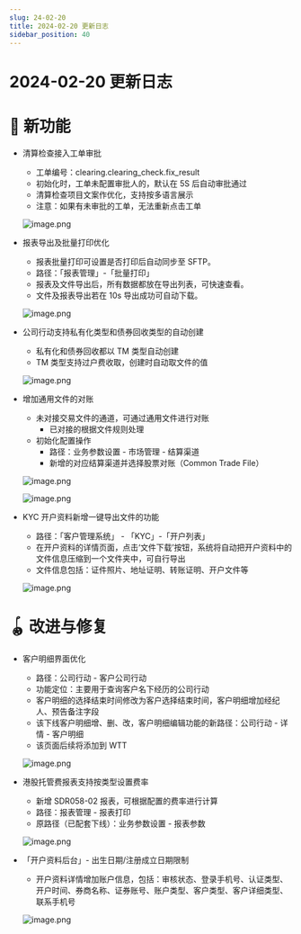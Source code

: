 ```yaml
---
slug: 24-02-20
title: 2024-02-20 更新日志
sidebar_position: 40
---
```



# 2024-02-20 更新日志


# 🎉 新功能

- 清算检查接入工单审批
    - 工单编号：clearing.clearing_check.fix_result
    - 初始化时，工单未配置审批人的，默认在 5S 后自动审批通过
    - 清算检查项目文案作优化，支持按多语言展示
    - 注意：如果有未审批的工单，无法重新点击工单

    ![image.png](/assets/9887329eede6734dd12cb77edf01492e.png)

- 报表导出及批量打印优化
    - 报表批量打印可设置是否打印后自动同步至 SFTP。
    - 路径：「报表管理」-「批量打印」
    - 报表及文件导出后，所有数据都放在导出列表，可快速查看。
    - 文件及报表导出若在 10s 导出成功可自动下载。

    ![image.png](/assets/37980ce5fb4fddac32be33c38d692e22.png)

- 公司行动支持私有化类型和债券回收类型的自动创建
    - 私有化和债券回收都以 TM 类型自动创建
    - TM 类型支持过户费收取，创建时自动取文件的值

    ![image.png](/assets/26ef87aa66585754c1ecb4fe9e28f3b0.png)

- 增加通用文件的对账
    - 未对接交易文件的通道，可通过通用文件进行对账
        - 已对接的根据文件规则处理
    - 初始化配置操作
        - 路径：业务参数设置 - 市场管理 - 结算渠道
        - 新增的对应结算渠道并选择股票对账（Common Trade File）

    ![image.png](/assets/adafe8300ccf03a75a9a8e5c143ee389.png)


    ![image.png](/assets/2b439d789a3e80bd4efd8f0c7b6c5fce.png)

- KYC 开户资料新增一键导出文件的功能
    - 路径：「客户管理系统」 - 「KYC」-「开户列表」
    - 在开户资料的详情页面，点击‘文件下载’按钮，系统将自动把开户资料中的文件信息压缩到一个文件夹中，可自行导出
    - 文件信息包括：证件照片、地址证明、转账证明、开户文件等

    ![image.png](/assets/0f2a67227a8d6dc4f8a1c73526b360b5.png)


# 🪀 改进与修复

- 客户明细界面优化
    - 路径：公司行动 - 客户公司行动
    - 功能定位：主要用于查询客户名下经历的公司行动
    - 客户明细的选择结束时间修改为客户选择结束时间，客户明细增加经纪人、预告备注字段
    - 该下线客户明细增、删、改，客户明细编辑功能的新路径：公司行动 - 详情 - 客户明细
    - 该页面后续将添加到 WTT

    ![image.png](/assets/5f2fb4b94ed8aaff6c569e96b4727507.png)

- 港股托管费报表支持按类型设置费率
    - 新增 SDR058-02 报表，可根据配置的费率进行计算
    - 路径：报表管理 - 报表打印
    - 原路径（已配套下线）：业务参数设置 - 报表参数

    ![image.png](/assets/7e3762cff25b29efa2c1608daf4de6c6.png)

- 「开户资料后台」- 出生日期/注册成立日期限制
    - 开户资料详情增加账户信息，包括：审核状态、登录手机号、认证类型、开户时间、券商名称、证券账号、账户类型、客户类型、客户详细类型、联系手机号

    ![image.png](/assets/6194680343abde34e6ab440662583d93.png)

